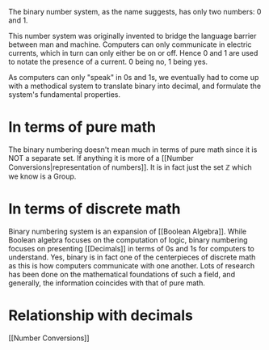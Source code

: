The binary number system, as the name suggests, has only two numbers: 0 and 1. 

This number system was originally invented to bridge the language barrier between man and machine. Computers can only communicate in electric currents, which in turn can only either be on or off. Hence 0 and 1 are used to notate the presence of a current. 0 being no, 1 being yes.

As computers can only "speak" in 0s and 1s, we eventually had to come up with a methodical system to translate binary into decimal, and formulate the system's fundamental properties.
# In terms of pure math
The binary numbering doesn't mean much in terms of pure math since it is NOT a separate set. If anything it is more of a [[Number Conversions|representation of numbers]]. It is in fact just the set $\mathbb{Z}$ which we know is a Group.
# In terms of discrete math
Binary numbering system is an expansion of [[Boolean Algebra]]. While Boolean algebra focuses on the computation of logic, binary numbering focuses on presenting [[Decimals]] in terms of 0s and 1s for computers to understand. Yes, binary is in fact one of the centerpieces of discrete math as this is how computers communicate with one another. Lots of research has been done on the mathematical foundations of such a field, and generally, the information coincides with that of pure math.
# Relationship with decimals
[[Number Conversions]]